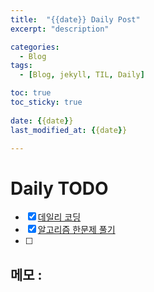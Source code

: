 ```yaml
---
title:  "{{date}} Daily Post"
excerpt: "description"

categories:
  - Blog
tags:
  - [Blog, jekyll, TIL, Daily]

toc: true
toc_sticky: true
 
date: {{date}}
last_modified_at: {{date}}

---
```


# Daily TODO
- [x] [데일리 코딩](https://urclass.codestates.com/classroom/33)
- [x] [알고리즘 한문제 풀기]()
- [ ] 
## 메모 : 


